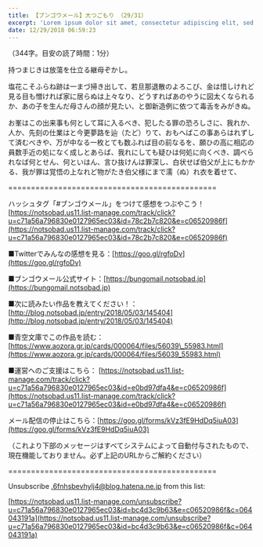 ```yaml
---
title: 【ブンゴウメール】大つごもり （29/31）
excerpt: 'Lorem ipsum dolor sit amet, consectetur adipiscing elit, sed do eiusmod tempor incididunt ut labore et dolore magna aliqua. Praesent elementum facilisis leo vel fringilla est ullamcorper eget. At imperdiet dui accumsan sit amet nulla facilisi morbi tempus.'
date: 12/29/2018 06:59:23
---
```


（344字。目安の読了時間：1分）

持つまじきは放蕩を仕立る継母ぞかし。

塩花こそふらね跡は一まづ掃き出して、若旦那退散のよろこび、金は惜しけれど見る目も憎ければ家に居らぬは上々なり、どうすればあのやうに図太くなられるか、あの子を生んだ母さんの顔が見たい、と御新造例に依つて毒舌をみがきぬ。

お峯はこの出来事も何として耳に入るべき、犯したる罪の恐ろしさに、我れか、人か、先刻の仕業はと今更夢路を辿（たど）りて、おもへばこの事あらはれずして済むべきや、万が中なる一枚とても数ふれば目の前なるを、願ひの高に相応の員数手近の処になく成しとあらば、我れにしても疑ひは何処に向くべき、調べられなば何とせん、何といはん、言ひ抜けんは罪深し、白状せば伯父が上にもかかる、我が罪は覚悟の上なれど物がたき伯父様にまで濡（ぬ）れ衣を着せて、

\==============================================

ハッシュタグ「#ブンゴウメール」をつけて感想をつぶやこう！ [https://notsobad.us11.list-manage.com/track/click?u=c71a56a796830e0127965ec03&id=78c2b7c820&e=c06520986f](https://notsobad.us11.list-manage.com/track/click?u=c71a56a796830e0127965ec03&id=78c2b7c820&e=c06520986f)

■Twitterでみんなの感想を見る：[https://goo.gl/rgfoDv](https://goo.gl/rgfoDv)

■ブンゴウメール公式サイト：[https://bungomail.notsobad.jp](https://bungomail.notsobad.jp)

■次に読みたい作品を教えてください！：[http://blog.notsobad.jp/entry/2018/05/03/145404](http://blog.notsobad.jp/entry/2018/05/03/145404)

■青空文庫でこの作品を読む：[https://www.aozora.gr.jp/cards/000064/files/56039\_55983.html](https://www.aozora.gr.jp/cards/000064/files/56039_55983.html)

■運営へのご支援はこちら： [https://notsobad.us11.list-manage.com/track/click?u=c71a56a796830e0127965ec03&id=e0bd97dfa4&e=c06520986f](https://notsobad.us11.list-manage.com/track/click?u=c71a56a796830e0127965ec03&id=e0bd97dfa4&e=c06520986f)

メール配信の停止はこちら：[https://goo.gl/forms/kVz3fE9HdDq5iuA03](https://goo.gl/forms/kVz3fE9HdDq5iuA03)

（これより下部のメッセージはすべてシステムによって自動付与されたもので、現在機能しておりません。必ず上記のURLからご解約ください）

\==============================================

Unsubscribe .6fnhsbevhylj4@blog.hatena.ne.jp from this list:

[https://notsobad.us11.list-manage.com/unsubscribe?u=c71a56a796830e0127965ec03&id=bc4d3c9b63&e=c06520986f&c=064043191a](https://notsobad.us11.list-manage.com/unsubscribe?u=c71a56a796830e0127965ec03&id=bc4d3c9b63&e=c06520986f&c=064043191a)